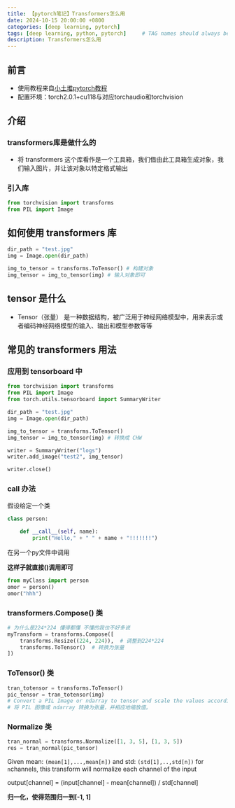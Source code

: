```yaml
---
title: 【pytorch笔记】Transformers怎么用
date: 2024-10-15 20:00:00 +0800
categories: [deep learning, pytorch]
tags: [deep learning, python, pytorch]     # TAG names should always be lowercase
description: Transformers怎么用
---
```


## 前言
- 使用教程来自[小土堆pytorch教程](https://www.bilibili.com/video/BV1hE411t7RN)
- 配置环境：torch2.0.1+cu118与对应torchaudio和torchvision

## 介绍

### transformers库是做什么的
- 将 transformers 这个库看作是一个工具箱，我们借由此工具箱生成对象，我们输入图片，并让该对象以特定格式输出

### 引入库
```python
from torchvision import transforms
from PIL import Image
```

## 如何使用 transformers 库
```python
dir_path = "test.jpg"
img = Image.open(dir_path)

img_to_tensor = transforms.ToTensor() # 构建对象
img_tensor = img_to_tensor(img) # 输入对象即可
```

## tensor 是什么
- Tensor（张量） 是一种数据结构，被广泛用于神经网络模型中，用来表示或者编码神经网络模型的输入、输出和模型参数等等

## 常见的 transformers 用法

### 应用到 tensorboard 中
```python
from torchvision import transforms
from PIL import Image
from torch.utils.tensorboard import SummaryWriter

dir_path = "test.jpg"
img = Image.open(dir_path)

img_to_tensor = transforms.ToTensor()
img_tensor = img_to_tensor(img) # 转换成 CHW 

writer = SummaryWriter("logs")
writer.add_image("test2", img_tensor)

writer.close()
```

### __call__ 办法
假设给定一个类
```python
class person:
    
    def __call__(self, name):
        print("Hello," + " " + name + "!!!!!!!")
```

在另一个py文件中调用

**这样子就直接()调用即可**
```python
from myClass import person
omor = person()
omor("hhh")
```

### transformers.Compose() 类
```python
# 为什么是224*224 懂得都懂 不懂的我也不好多说
myTransform = transforms.Compose([
    transforms.Resize((224, 224)),  # 调整到224*224
    transforms.ToTensor()  # 转换为张量
])
```

### ToTensor() 类
```python
tran_totensor = transforms.ToTensor()
pic_tensor = tran_totensor(img)
# Convert a PIL Image or ndarray to tensor and scale the values accordingly
# 将 PIL 图像或 ndarray 转换为张量，并相应地缩放值。
```

### Normalize 类
```python
tran_normal = transforms.Normalize([1, 3, 5], [1, 3, 5])
res = tran_normal(pic_tensor)
```

Given mean: ``(mean[1],...,mean[n])`` and std: ``(std[1],..,std[n])`` for ``n``channels, this transform will normalize each channel of the input

output\[channel\] = (input\[channel\] - mean\[channel\]) / std\[channel\]

**归一化，使得范围归一到\[-1, 1\]**